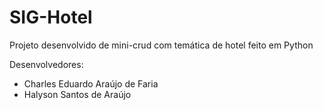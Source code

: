 # SIG-Hotel

Projeto desenvolvido de mini-crud com temática de hotel feito em Python

Desenvolvedores:

- Charles Eduardo Araújo de Faria
- Halyson Santos de Araújo
